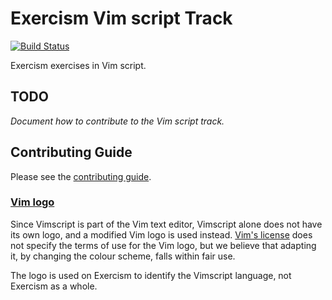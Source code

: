 # Exercism Vim script Track

[![Build Status](https://travis-ci.org/exercism/xvimscript.svg?branch=master)](https://travis-ci.org/exercism/xvimscript)

Exercism exercises in Vim script.

## TODO

_Document how to contribute to the Vim script track._

## Contributing Guide

Please see the [contributing guide](https://github.com/exercism/x-common/blob/master/CONTRIBUTING.md).

### [Vim logo](https://github.com/exercism/xvimscript/tree/master/img/icon.png)

Since Vimscript is part of the Vim text editor, Vimscript alone does not have its own logo, and a modified Vim logo is used instead.
[Vim's license](http://vimdoc.sourceforge.net/htmldoc/uganda.html#license) does not specify the terms of use for the Vim logo, but we believe that adapting it, by changing the colour scheme, falls within fair use.

The logo is used on Exercism to identify the Vimscript language, not Exercism as a whole.
